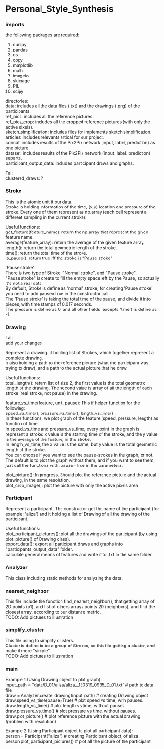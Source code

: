 # Personal_Style_Synthesis



### imports ###
the following packages are required:
1) numpy
2) pandas
3) os
4) copy
5) matplotlib
6) math
7) imageio
8) skimage
9) PIL
10) scipy

directories: <br />
data: includes all the data files (.txt) and the drawings (.png) of the participants. <br />
ref_pics: includes all the reference pictures. <br />
ref_pics_crop: includes all the cropped reference pictures (with only the active pixels). <br />
sketch_simplification: includes files for implements sketch simplification. <br />
articles: includes relevants artical for our project. <br />
concat: includes results of the Pix2Pix network (input, label, prediction) as one picture. <br />
dataset: includes results of the Pix2Pix network (input, label, prediction) separte. <br />
participant_output_data: includes participant draws and graphs.

Tal: <br />
clustered_draws: ?



### Stroke ###
This is the atomic unit it our data. <br />
Stroke is holding information of the time, (x,y) location and pressure of the stroke. Every one of them represent as
np.array (each cell represent a different sampling in the current stroke).

Useful functions: <br />
get_feature(feature_name): return the np.array that represent the given feature name. <br />
average(feature_array): return the average of the given feature array. <br />
length(): return the total geometric length of the stroke. <br />
time(): return the total time of the stroke. <br />
is_pause(): return true iff the stroke is "Pause stroke" 

'Pause stroke': <br />
There is two type of Stroke: "Normal stroke", and "Pause stroke". <br />
"Pause stroke" is create to fill the empty space left by the Pause, so actually it's not a real data. <br />
By default, Stroke is define as 'normal' stroke, for creating 'Pause stroke' you need to add pause=True in the
constructor call. <br />
The 'Pause stroke' is taking the total time of the pause, and divide it into pieces, with time stamps of 0.017 seconds. <br />
The pressure is define as 0, and all other fields (excepts 'time') is define as -1.



### Drawing ###
Tal: <br />
add your changes

Represent a drawing. it holding list of Strokes, which together represent a complete drawing. <br />
It also holding a path to the reference picture (what the participant was trying to draw), and a path to the actual
picture that he draw.

Useful functions: <br />
total_length(): return list of size 2, the first value is the total geometric length of the drawing. The second value
is array of all the length of each stroke (real stroke, not pause) in the drawing.

feature_vs_time(feature, unit, pause): This if helper function for the following: <br />
speed_vs_time(), pressure_vs_time(), length_vs_time() : <br />
In these functions, we plot graph of the feature (speed, pressure, length) as function of time. <br />
In speed_vs_time and pressure_vs_time, every point in the graph is represent a stroke: x value is the starting time of
the stroke, and the y value is the average of the feature, in the stroke. <br />
In length_vs_time, the x value is the same, but y value is the total geometric length of the stroke. <br />
You can choose if you want to see the pause-strokes in the graph, or not. The default is to plot the graph without them,
and if you want to see them, just call the functions with: pause=True in the parameters.

plot_picture(): In progress. Should plot the reference picture and the actual drawing, in the same resolution. <br />
plot_crop_image(): plot the picture with only the active pixels area



### Participant ###
Represent a participant. The constructor get the name of the participant (for example: 'aliza') and it holding a list
of Drawing of all the drawing of the participant.

Useful functions: <br />
plot_participant_pictures(): plot all the drawings of the participant (by using plot_picture() of Drawing class). <br />
export_data():  export all participant draws and graphs into "participants_output_data" folder. <br />
	        calculate general means of features and write it to <participant>.txt in the same folder.
		


### Analyzer ###
This class including static methods for analyzing the data.



### nearest_neighbor ###
This file include the function find_nearest_neighbor(), that getting array of 2D points (p1), and list of others arrays points 2D (neighbors), and find the closest array, according to our distance metric. <br />
TODO: Add pictures to illustration



### simplify_cluster ###
This file using to simplify clusters. <br />
Cluster is define to be a group of Strokes, so this file getting a cluster, and make it more "simple". <br />
TODO: Add pictures to illustration



### main ###
Example 1 (Using Drawing object to plot graph): <br />
input_path = "data/D_01/aliza/aliza__130319_0935_D_01.txt"  # path to data file <br />
draw = Analyzer.create_drawing(input_path)  # creating Drawing object <br />
draw.speed_vs_time(pause=True)  # plot speed vs time, with pauses. <br />
draw.length_vs_time()  # plot length vs time, without pauses. <br />
draw.pressure_vs_time()  # plot pressure vs time, without pauses. <br />
draw.plot_picture()  # plot reference picture with the actual drawing (problem with resolution)

Example 2 (Using Participant object to plot all participant data): <br />
person = Participant("aliza")  # creating Participant object, of aliza <br />
person.plot_participant_pictures()  # plot all the picture of the participant
